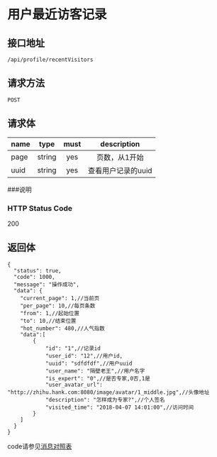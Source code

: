 # 用户最近访客记录

## 接口地址

`/api/profile/recentVisitors`

## 请求方法

`POST`

## 请求体

| name     | type     | must     | description |
|----------|:--------:|:--------:|:--------:|
| page   | string   | yes     | 页数，从1开始 |
| uuid   | string   | yes     | 查看用户记录的uuid |

###说明


### HTTP Status Code

200

## 返回体
```json5
{
  "status": true,
  "code": 1000,
  "message": "操作成功",
  "data": {
    "current_page": 1,//当前页
    "per_page": 10,//每页条数
    "from": 1,//起始位置
    "to": 10,//结束位置
    "hot_number": 480,//人气指数
    "data":[
        {
            "id": "1",//记录id
            "user_id": "12",//用户id,
            "uuid": "sdfdfdf",//用户uuid
            "user_name": "隔壁老王",//用户名字
            "is_expert": "0",//是否专家,0否,1是
            "user_avatar_url": "http://zhihu.hank.com:8080/image/avatar/1_middle.jpg",//头像地址
            "description": "怎样成为专家?",//个人签名
            "visited_time": "2018-04-07 14:01:00",//访问时间
        }
    ]
  }
}
```

code请参见[消息对照表](消息对照表.md)
